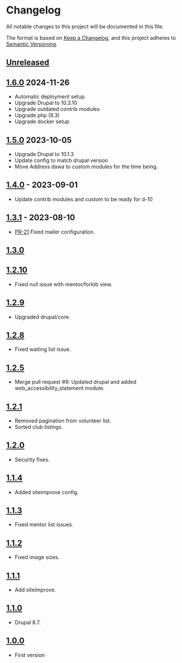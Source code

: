 # Changelog

All notable changes to this project will be documented in this file.

The format is based on [Keep a Changelog](https://keepachangelog.com/en/1.0.0/),
and this project adheres to [Semantic Versioning](https://semver.org/spec/v2.0.0.html).

## [Unreleased]

## [1.6.0] 2024-11-26

* Automatic deployment setup.
* Upgrade Drupal to 10.3.10
* Upgrade outdated contrib modules
* Upgrade php (8.3)
* Upgrade docker setup

## [1.5.0] 2023-10-05

* Upgrade Drupal to 10.1.3
* Update config to match drupal version 
* Move Address dawa to custom modules for the time being.

## [1.4.0] - 2023-09-01

* Update contrib modules and custom to be ready for d-10

## [1.3.1] - 2023-08-10

* [PR-21](https://github.com/itk-dev/foreningsmentor/pull/21)
  Fixed mailer configuration.

## [1.3.0]

## [1.2.10]

* Fixed null issue with mentor/forlob view.

## [1.2.9]

* Upgraded drupal/core.

## [1.2.8]

* Fixed waiting list issue.

## [1.2.5]

* Merge pull request #9: Updated drupal and added web_accessibility_statement module.

## [1.2.1]

* Removed pagination from volunteer list.
* Sorted club listings.

## [1.2.0]

* Security fixes.

## [1.1.4]

* Added siteimprove config.

## [1.1.3]

* Fixed mentor list issues.

## [1.1.2]

* Fixed image sizes.

## [1.1.1]

* Add siteimprove.

## [1.1.0]

* Drupal 8.7.

## [1.0.0]

* First version

[Unreleased]: https://github.com/itk-dev/foreningsmentor/compare/1.6.0...HEAD
[1.6.0]: https://github.com/itk-dev/foreningsmentor/compare/1.5.0...1.6.0
[1.5.0]: https://github.com/itk-dev/foreningsmentor/compare/1.4.0...1.5.0
[1.4.0]: https://github.com/itk-dev/foreningsmentor/compare/1.3.1...1.4.0
[1.3.1]: https://github.com/itk-dev/foreningsmentor/compare/1.3.0...1.3.1
[1.3.0]: https://github.com/itk-dev/foreningsmentor/compare/1.2.10...1.3.0
[1.2.10]: https://github.com/itk-dev/foreningsmentor/compare/1.2.9...1.2.10
[1.2.9]: https://github.com/itk-dev/foreningsmentor/compare/1.2.8...1.2.9
[1.2.8]: https://github.com/itk-dev/foreningsmentor/compare/1.2.5...1.2.8
[1.2.5]: https://github.com/itk-dev/foreningsmentor/compare/1.2.1...1.2.5
[1.2.1]: https://github.com/itk-dev/foreningsmentor/compare/1.2.0...1.2.1
[1.2.0]: https://github.com/itk-dev/foreningsmentor/compare/1.1.4...1.2.0
[1.1.4]: https://github.com/itk-dev/foreningsmentor/compare/1.1.3...1.1.4
[1.1.3]: https://github.com/itk-dev/foreningsmentor/compare/1.1.2...1.1.3
[1.1.2]: https://github.com/itk-dev/foreningsmentor/compare/1.1.1...1.1.2
[1.1.1]: https://github.com/itk-dev/foreningsmentor/compare/1.1.0...1.1.1
[1.1.0]: https://github.com/itk-dev/foreningsmentor/compare/1.0.0...1.1.0
[1.0.0]: https://github.com/itk-dev/foreningsmentor/releases/tag/1.0.0
